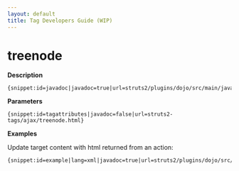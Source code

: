 ```yaml
---
layout: default
title: Tag Developers Guide (WIP)
---
```


# treenode

__Description__



~~~~~~~
{snippet:id=javadoc|javadoc=true|url=struts2/plugins/dojo/src/main/java/org/apache/struts2/dojo/components/TreeNode.java}
~~~~~~~

__Parameters__



~~~~~~~
{snippet:id=tagattributes|javadoc=false|url=struts2-tags/ajax/treenode.html}
~~~~~~~

__Examples__

Update target content with html returned from an action:


~~~~~~~
{snippet:id=example|lang=xml|javadoc=true|url=struts2/plugins/dojo/src/main/java/org/apache/struts2/dojo/components/TreeNode.java}
~~~~~~~
